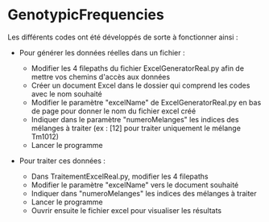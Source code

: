 # GenotypicFrequencies

Les différents codes ont été développés de sorte à fonctionner ainsi :

- Pour générer les données réelles dans un fichier :
  - Modifier les 4 filepaths du fichier ExcelGeneratorReal.py afin de mettre vos chemins d'accès aux données
  - Créer un document Excel dans le dossier qui comprend les codes avec le nom souhaité
  - Modifier le paramètre "excelName" de ExcelGeneratorReal.py en bas de page pour donner le nom du fichier excel créé
  - Indiquer dans le paramètre "numeroMelanges" les indices des mélanges à traiter (ex : [12] pour traiter uniquement le mélange Tm1012)
  - Lancer le programme

  
- Pour traiter ces données :
  - Dans TraitementExcelReal.py, modifier les 4 filepaths
  - Modifier le paramètre "excelName" vers le document souhaité
  - Indiquer dans "numeroMelanges" les indices des mélanges à traiter
  - Lancer le programme
  - Ouvrir ensuite le fichier excel pour visualiser les résultats


